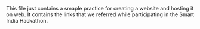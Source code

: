 This file just contains a smaple practice for creating a website and hosting it on web. It contains the links that we referred while participating in the Smart India Hackathon.
